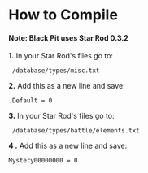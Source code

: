 # How to Compile
#### **Note:** Black Pit uses Star Rod 0.3.2

**1.** In your Star Rod's files go to:
```
 /database/types/misc.txt
```
**2.** Add this as a new line and save:
```
.Default = 0
```
**3.** In your Star Rod's files go to:
```
 /database/types/battle/elements.txt
```
**4 .** Add this as a new line and save:
```
Mystery00000000 = 0
```
